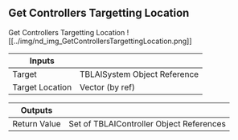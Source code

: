 ## Get Controllers Targetting Location
Get Controllers Targetting Location
![[../img/nd_img_GetControllersTargettingLocation.png]]

|Inputs||
|--|--|
| Target | TBLAISystem Object Reference |
| Target Location | Vector (by ref) |

|Outputs||
|--|--|
| Return Value | Set of TBLAIController Object References |
